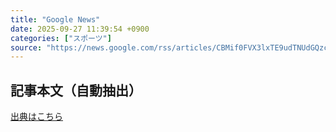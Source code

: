 ```yaml
---
title: "Google News"
date: 2025-09-27 11:39:54 +0900
categories: ["スポーツ"]
source: "https://news.google.com/rss/articles/CBMif0FVX3lxTE9udTNUdGQzcGFRYWFwVERjOVd2RjBBUzBkQi1KcGdNOW94WTVrT00tV2kweEo3Y0RpRkFJaVg1M1h0UEtLbzJrT1dTTFpXWkNMbkJrTHh3a3Qyc0hiaVlJX3Q1RUNnbHZzXzlzT1lTcEZVaThHX0dVLTZ1M3p0QU0?oc=5"
---
```


## 記事本文（自動抽出）
<body class="y0K44d EA71Tc" id="readabilityBody"></body>

[出典はこちら](https://news.google.com/rss/articles/CBMif0FVX3lxTE9udTNUdGQzcGFRYWFwVERjOVd2RjBBUzBkQi1KcGdNOW94WTVrT00tV2kweEo3Y0RpRkFJaVg1M1h0UEtLbzJrT1dTTFpXWkNMbkJrTHh3a3Qyc0hiaVlJX3Q1RUNnbHZzXzlzT1lTcEZVaThHX0dVLTZ1M3p0QU0?oc=5)
